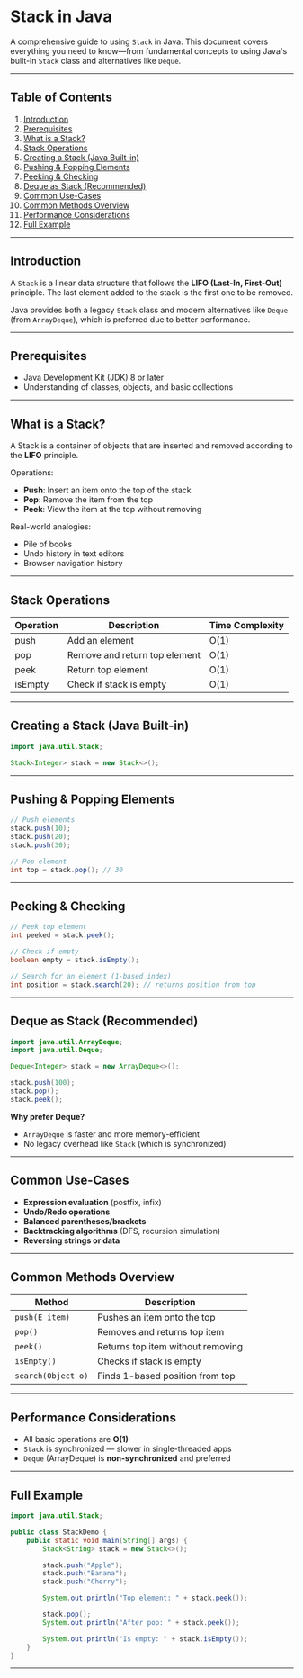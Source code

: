 # Stack in Java

A comprehensive guide to using `Stack` in Java. This document covers everything you need to know—from fundamental concepts to using Java's built-in `Stack` class and alternatives like `Deque`.

---

## Table of Contents

1. [Introduction](#introduction)
2. [Prerequisites](#prerequisites)
3. [What is a Stack?](#what-is-a-stack)
4. [Stack Operations](#stack-operations)
5. [Creating a Stack (Java Built-in)](#creating-a-stack-java-built-in)
6. [Pushing & Popping Elements](#pushing--popping-elements)
7. [Peeking & Checking](#peeking--checking)
8. [Deque as Stack (Recommended)](#deque-as-stack-recommended)
9. [Common Use-Cases](#common-use-cases)
10. [Common Methods Overview](#common-methods-overview)
11. [Performance Considerations](#performance-considerations)
12. [Full Example](#full-example)

---

## Introduction

A `Stack` is a linear data structure that follows the **LIFO (Last-In, First-Out)** principle. The last element added to the stack is the first one to be removed.

Java provides both a legacy `Stack` class and modern alternatives like `Deque` (from `ArrayDeque`), which is preferred due to better performance.

---

## Prerequisites

* Java Development Kit (JDK) 8 or later
* Understanding of classes, objects, and basic collections

---

## What is a Stack?

A Stack is a container of objects that are inserted and removed according to the **LIFO** principle.

Operations:

* **Push**: Insert an item onto the top of the stack
* **Pop**: Remove the item from the top
* **Peek**: View the item at the top without removing

Real-world analogies:

* Pile of books
* Undo history in text editors
* Browser navigation history

---

## Stack Operations

| Operation | Description                   | Time Complexity |
| --------- | ----------------------------- | --------------- |
| push      | Add an element                | O(1)            |
| pop       | Remove and return top element | O(1)            |
| peek      | Return top element            | O(1)            |
| isEmpty   | Check if stack is empty       | O(1)            |

---

## Creating a Stack (Java Built-in)

```java
import java.util.Stack;

Stack<Integer> stack = new Stack<>();
```

---

## Pushing & Popping Elements

```java
// Push elements
stack.push(10);
stack.push(20);
stack.push(30);

// Pop element
int top = stack.pop(); // 30
```

---

## Peeking & Checking

```java
// Peek top element
int peeked = stack.peek();

// Check if empty
boolean empty = stack.isEmpty();

// Search for an element (1-based index)
int position = stack.search(20); // returns position from top
```

---

## Deque as Stack (Recommended)

```java
import java.util.ArrayDeque;
import java.util.Deque;

Deque<Integer> stack = new ArrayDeque<>();

stack.push(100);
stack.pop();
stack.peek();
```

**Why prefer Deque?**

* `ArrayDeque` is faster and more memory-efficient
* No legacy overhead like `Stack` (which is synchronized)

---

## Common Use-Cases

* **Expression evaluation** (postfix, infix)
* **Undo/Redo operations**
* **Balanced parentheses/brackets**
* **Backtracking algorithms** (DFS, recursion simulation)
* **Reversing strings or data**

---

## Common Methods Overview

| Method             | Description                       |
| ------------------ | --------------------------------- |
| `push(E item)`     | Pushes an item onto the top       |
| `pop()`            | Removes and returns top item      |
| `peek()`           | Returns top item without removing |
| `isEmpty()`        | Checks if stack is empty          |
| `search(Object o)` | Finds 1-based position from top   |

---

## Performance Considerations

* All basic operations are **O(1)**
* `Stack` is synchronized — slower in single-threaded apps
* `Deque` (ArrayDeque) is **non-synchronized** and preferred

---

## Full Example

```java
import java.util.Stack;

public class StackDemo {
    public static void main(String[] args) {
        Stack<String> stack = new Stack<>();

        stack.push("Apple");
        stack.push("Banana");
        stack.push("Cherry");

        System.out.println("Top element: " + stack.peek());

        stack.pop();
        System.out.println("After pop: " + stack.peek());

        System.out.println("Is empty: " + stack.isEmpty());
    }
}
```

---
